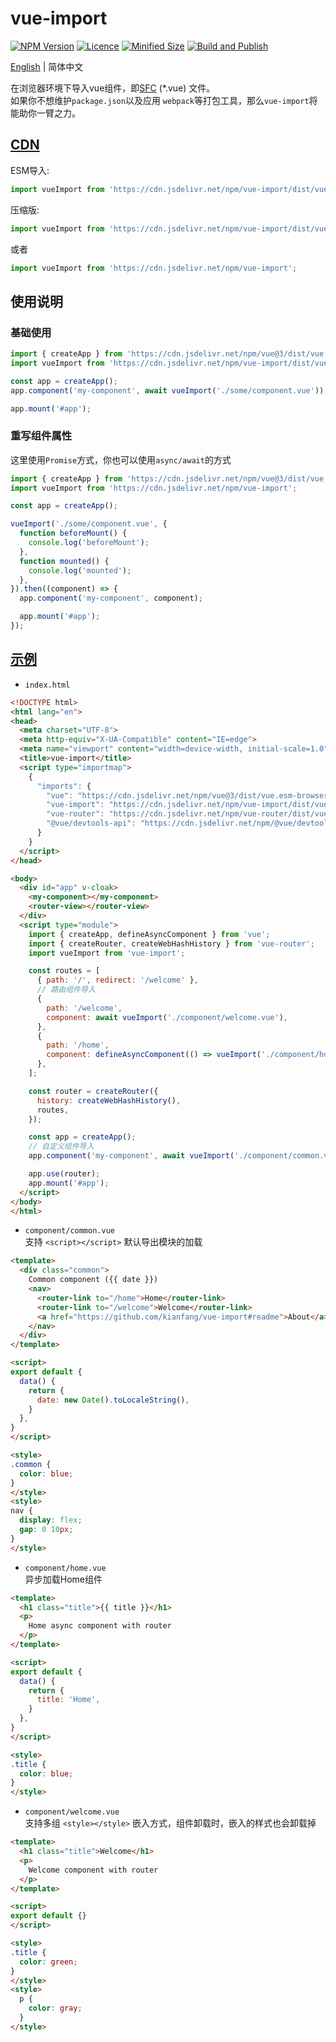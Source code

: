 # vue-import

[![NPM Version](https://img.shields.io/npm/v/vue-import.svg)](https://www.npmjs.com/package/vue-import)
[![Licence](https://img.shields.io/npm/l/vue-import.svg)](https://www.npmjs.com/package/vue-import)
[![Minified Size](https://img.shields.io/bundlephobia/min/vue-import)](https://www.npmjs.com/package/vue-import?file=/dist/vue-import.esm-browser.prod.js)
[![Build and Publish](https://github.com/kianfang/vue-import/actions/workflows/npm-publish.yml/badge.svg)](https://github.com/kianfang/vue-import/actions/workflows/npm-publish.yml)

[English](./README.md) | 简体中文

在浏览器环境下导入vue组件，即[SFC](https://vuejs.org/guide/scaling-up/sfc.html) (*.vue) 文件。  
如果你不想维护`package.json`以及应用 `webpack`等打包工具，那么`vue-import`将能助你一臂之力。

## [CDN](https://www.jsdelivr.com)

ESM导入:

```js
import vueImport from 'https://cdn.jsdelivr.net/npm/vue-import/dist/vue-import.esm-browser.js';
```

压缩版:

```js
import vueImport from 'https://cdn.jsdelivr.net/npm/vue-import/dist/vue-import.esm-browser.prod.js';
```

或者

```js
import vueImport from 'https://cdn.jsdelivr.net/npm/vue-import';
```

## 使用说明

### 基础使用

```js
import { createApp } from 'https://cdn.jsdelivr.net/npm/vue@3/dist/vue.esm-browser.prod.js';
import vueImport from 'https://cdn.jsdelivr.net/npm/vue-import/dist/vue-import.esm-browser.prod.js';

const app = createApp();
app.component('my-component', await vueImport('./some/component.vue'));

app.mount('#app');
```

### 重写组件属性

这里使用`Promise`方式，你也可以使用`async/await`的方式

```js
import { createApp } from 'https://cdn.jsdelivr.net/npm/vue@3/dist/vue.esm-browser.prod.js';
import vueImport from 'https://cdn.jsdelivr.net/npm/vue-import';

const app = createApp();

vueImport('./some/component.vue', {
  function beforeMount() {
    console.log('beforeMount');
  },
  function mounted() {
    console.log('mounted');
  },
}).then((component) => {
  app.component('my-component', component);

  app.mount('#app');
});
```

## [示例](https://unpkg.com/vue-import/example/index.html)

- `index.html`  

```html
<!DOCTYPE html>
<html lang="en">
<head>
  <meta charset="UTF-8">
  <meta http-equiv="X-UA-Compatible" content="IE=edge">
  <meta name="viewport" content="width=device-width, initial-scale=1.0">
  <title>vue-import</title>
  <script type="importmap">
    {
      "imports": {
        "vue": "https://cdn.jsdelivr.net/npm/vue@3/dist/vue.esm-browser.prod.js",
        "vue-import": "https://cdn.jsdelivr.net/npm/vue-import/dist/vue-import.esm-browser.js",
        "vue-router": "https://cdn.jsdelivr.net/npm/vue-router/dist/vue-router.esm-browser.js",
        "@vue/devtools-api": "https://cdn.jsdelivr.net/npm/@vue/devtools-api/lib/esm/index.js"
      }
    }
  </script>
</head>

<body>
  <div id="app" v-cloak>
    <my-component></my-component>
    <router-view></router-view>
  </div>
  <script type="module">
    import { createApp, defineAsyncComponent } from 'vue';
    import { createRouter, createWebHashHistory } from 'vue-router';
    import vueImport from 'vue-import';

    const routes = [
      { path: '/', redirect: '/welcome' },
      // 路由组件导入
      { 
        path: '/welcome',
        component: await vueImport('./component/welcome.vue'),
      },
      { 
        path: '/home',
        component: defineAsyncComponent(() => vueImport('./component/home.vue')),
      },
    ];

    const router = createRouter({
      history: createWebHashHistory(),
      routes,
    });

    const app = createApp();
    // 自定义组件导入
    app.component('my-component', await vueImport('./component/common.vue'))

    app.use(router);
    app.mount('#app');
  </script>
</body>
</html>
```

- `component/common.vue`  
支持 `<script></script>` 默认导出模块的加载

```html
<template>
  <div class="common">
    Common component ({{ date }})
    <nav>
      <router-link to="/home">Home</router-link>
      <router-link to="/welcome">Welcome</router-link>
      <a href="https://github.com/kianfang/vue-import#readme">About</a>
    </nav>
  </div>
</template>

<script>
export default {
  data() {
    return {
      date: new Date().toLocaleString(),
    }
  },
}
</script>

<style>
.common {
  color: blue;
}
</style>
<style>
nav {
  display: flex;
  gap: 0 10px;
}
</style>


```

- `component/home.vue`  
异步加载Home组件

```html
<template>
  <h1 class="title">{{ title }}</h1>
  <p>
    Home async component with router
  </p>
</template>

<script>
export default {
  data() {
    return {
      title: 'Home',
    }
  },
}
</script>

<style>
.title {
  color: blue;
}
</style>
```

- `component/welcome.vue`  
支持多组 `<style></style>` 嵌入方式，组件卸载时，嵌入的样式也会卸载掉

```html
<template>
  <h1 class="title">Welcome</h1>
  <p>
    Welcome component with router
  </p>
</template>

<script>
export default {}
</script>

<style>
.title {
  color: green;
}
</style>
<style>
  p {
    color: gray;
  }
</style>
```
